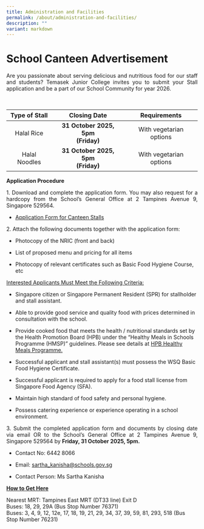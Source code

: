 ```yaml
---
title: Administration and Facilities
permalink: /about/administration-and-facilities/
description: ""
variant: markdown
---
```

# School Canteen Advertisement

<p style="text-align: justify;">Are you passionate about serving delicious and nutritious food for our staff and students? Temasek Junior College invites you to submit your Stall application and be a part of our School Community for year 2026.</p>
<br>

<table>
<thead>
<tr>
	
<th style="text-align: center;">Type of Stall</th>
<th style="text-align: center;">Closing Date</th>
<th style="text-align: center;">Requirements</th>
</tr>
</thead>
<tbody>

<tr>
<td style="text-align: center;">Halal Rice </td>
	<td style="text-align: center;"><b>31 October 2025, 5pm <br>(Friday)</b></td>
<td style="text-align: center;">With vegetarian options<br></td>
</tr>
<tr>
<td style="text-align: center;">Halal Noodles </td>
	<td style="text-align: center;"><b>31 October 2025, 5pm <br>(Friday)</b></td>
<td style="text-align: center;">With vegetarian options<br></td>
</tr>

	
	
	
	
	
	
	
	

</tbody>
</table>

<p style="text-align: justify;"><b>Application Procedure</b></p>

<p style="text-align: justify;">1. Download and complete the application form. You may also request for a hardcopy from the School’s General Office at 2 Tampines Avenue 9, Singapore 529564.</p>

*   <p><a href="/files/About/Canteen/application form for canteen stalls.pdf">Application Form for Canteen Stalls</a></p>

<p style="text-align: justify;">2. Attach the following documents together with the application form:</p>

* Photocopy of the NRIC (front and back)

* List of proposed menu and pricing for all items

* Photocopy of relevant certificates such as Basic Food Hygiene Course, etc

<p style="text-align: justify;"><u>Interested Applicants Must Meet the Following Criteria:</u></p>

* Singapore citizen or Singapore Permanent Resident (SPR) for stallholder and stall assistant.

* Able to provide good service and quality food with prices determined in consultation with the school.

* Provide cooked&nbsp;food that meets the health / nutritional standards set by the Health Promotion Board (HPB) under the “Healthy Meals in Schools Programme (HMSP)” guidelines. Please see details at  <a href="https://www.hpb.gov.sg/schools/school-programmes/healthy-meals-in-schools-programme" target="_blank">HPB Healthy Meals Programme.</a>

* Successful applicant and stall assistant(s) must possess the WSQ Basic Food Hygiene Certificate.

* Successful applicant is required to apply for a food stall license from Singapore Food Agency (SFA).

* Maintain high standard of food safety and personal hygiene.

* Possess catering experience or experience operating in a school environment.

<p style="text-align: justify;"> 3. Submit the completed application form and documents by closing date via email OR to the School’s General Office at 2 Tampines Avenue 9, Singapore 529564 by <b>Friday, 31 October 2025, 5pm.</b></p>

* Contact No: 6442 8066

* Email: sartha_kanisha@schools.gov.sg

* Contact Person: Ms Sartha Kanisha

<p style="text-align: justify;"><b><u>How to Get Here</u></b></p>

Nearest MRT: Tampines East MRT (DT33 line) Exit D
<br>
Buses: 18, 29, 29A (Bus Stop Number 76371)
<br>
Buses: 3, 4, 9, 12, 12e, 17, 18, 19, 21, 29, 34, 37, 39, 59, 81, 293, 518 (Bus Stop Number 76231)
<p></p>